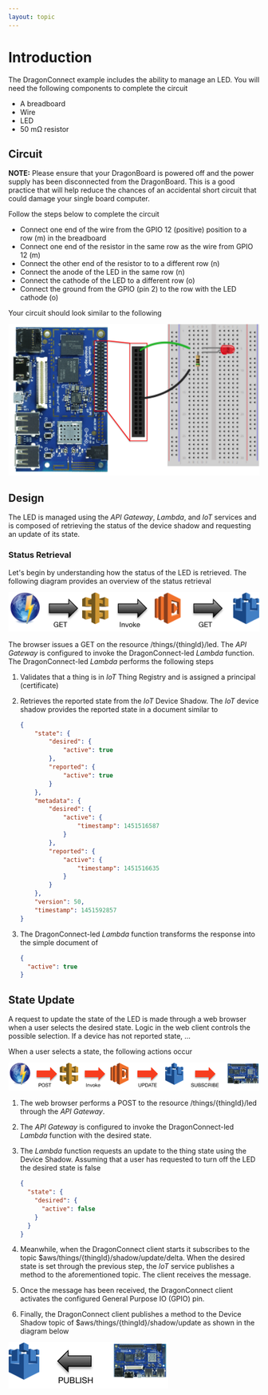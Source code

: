```yaml
---
layout: topic
---
```

# Introduction
The <font class="dragon_font">Dragon</font>Connect example includes the ability
to manage an LED.  You will need the following components to complete the
circuit

* A breadboard
* Wire
* LED
* 50 m&#x2126; resistor

## Circuit

**NOTE:** Please ensure that your <font class="dragon_font">Dragon</font>Board
is powered off and the power supply has been disconnected from the
<font class="dragon_font">Dragon</font>Board.  This is a good practice
that will help reduce the chances of an accidental short circuit that could
damage your single board computer.

Follow the steps below to complete the circuit

* Connect one end of the wire from the GPIO 12 (positive) position to a row (m)
  in the breadboard
* Connect one end of the resistor in the same row as the wire from GPIO 12 (m)
* Connect the other end of the resistor to to a different row (n)
* Connect the anode of the LED in the same row (n)
* Connect the cathode of the LED to a different row (o)
* Connect the ground from the GPIO (pin 2) to the row with the LED cathode (o)

Your circuit should look similar to the following

![DragonBoard Manage LED Breadboard](./images/ManageLED_bb.png)

## Design
The LED is managed using the _API Gateway_, _Lambda_, and _IoT_ services and
is composed of retrieving the status of the device shadow and requesting an
update of its state.

### Status Retrieval
Let's begin by understanding how the status of the LED is retrieved.
The following diagram provides an overview of the status retrieval

![DragonBoard Status](./images/LED_status_retrieve.png)

The browser issues a GET on the resource /things/{thingId}/led.  The _API
Gateway_ is configured to invoke the DragonConnect-led _Lambda_ function.
The DragonConnect-led _Lambda_ performs the following steps

1. Validates that a thing is in _IoT_ Thing Registry and is assigned a
   principal (certificate)
1. Retrieves the reported state from the _IoT_ Device Shadow.  The
   _IoT_ device shadow provides the reported state in a document similar to

    ```json
    {
    	"state": {
    		"desired": {
    			"active": true
    		},
    		"reported": {
    			"active": true
    		}
    	},
    	"metadata": {
    		"desired": {
    			"active": {
    				"timestamp": 1451516587
    			}
    		},
    		"reported": {
    			"active": {
    				"timestamp": 1451516635
    			}
    		}
    	},
    	"version": 50,
    	"timestamp": 1451592857
    }
    ```

1.  The DragonConnect-led _Lambda_ function transforms the response into
    the simple document of

    ```json
    {
      "active": true
    }
    ```

## State Update

A request to update the state of the LED is made through a web browser when
a user selects the desired state.  Logic in the web client controls the
possible selection.  If a device has not reported state, ...

When a user selects a state, the following actions occur

![DragonBoard LED Update](./images/LED_update.png)

1.  The web browser performs a POST to the resource /things/{thingId}/led
    through the _API Gateway_.
1.  The _API Gateway_ is configured to invoke the DragonConnect-led
    _Lambda_ function with the desired state.
1.  The _Lambda_ function requests an update to the thing state using the
    Device Shadow.  Assuming that a user has requested to turn off the LED
    the desired state is false

    ```json
    {
      "state": {
        "desired": {
          "active": false
        }
      }
    }
    ```

1.  Meanwhile, when the <font class="dragon_font">Dragon</font>Connect client
    starts it subscribes to the topic $aws/things/{thingId}/shadow/update/delta.
    When the desired state is set through the previous step, the _IoT_
    service publishes a method to the aforementioned topic.  The client
    receives the message.
1.  Once the message has been received, the
    <font class="dragon_font">Dragon</font>Connect client activates the
    configured General Purpose IO (GPIO) pin.
1.  Finally, the <font class="dragon_font">Dragon</font>Connect client
    publishes a method to the Device Shadow topic of
    $aws/things/{thingId}/shadow/update as shown in the diagram below

![DragonBoard Update](./images/DragonBoard_update.png)
